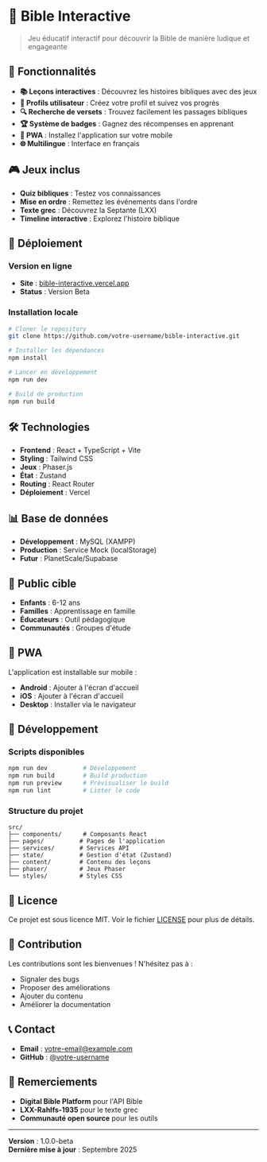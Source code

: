 # 📖 Bible Interactive

> Jeu éducatif interactif pour découvrir la Bible de manière ludique et engageante

## 🌟 Fonctionnalités

- **📚 Leçons interactives** : Découvrez les histoires bibliques avec des jeux
- **👤 Profils utilisateur** : Créez votre profil et suivez vos progrès
- **🔍 Recherche de versets** : Trouvez facilement les passages bibliques
- **🏆 Système de badges** : Gagnez des récompenses en apprenant
- **📱 PWA** : Installez l'application sur votre mobile
- **🌐 Multilingue** : Interface en français

## 🎮 Jeux inclus

- **Quiz bibliques** : Testez vos connaissances
- **Mise en ordre** : Remettez les événements dans l'ordre
- **Texte grec** : Découvrez la Septante (LXX)
- **Timeline interactive** : Explorez l'histoire biblique

## 🚀 Déploiement

### Version en ligne
- **Site** : [bible-interactive.vercel.app](https://bible-interactive.vercel.app)
- **Status** : Version Beta

### Installation locale
```bash
# Cloner le repository
git clone https://github.com/votre-username/bible-interactive.git

# Installer les dépendances
npm install

# Lancer en développement
npm run dev

# Build de production
npm run build
```

## 🛠️ Technologies

- **Frontend** : React + TypeScript + Vite
- **Styling** : Tailwind CSS
- **Jeux** : Phaser.js
- **État** : Zustand
- **Routing** : React Router
- **Déploiement** : Vercel

## 📊 Base de données

- **Développement** : MySQL (XAMPP)
- **Production** : Service Mock (localStorage)
- **Futur** : PlanetScale/Supabase

## 🎯 Public cible

- **Enfants** : 6-12 ans
- **Familles** : Apprentissage en famille
- **Éducateurs** : Outil pédagogique
- **Communautés** : Groupes d'étude

## 📱 PWA

L'application est installable sur mobile :
- **Android** : Ajouter à l'écran d'accueil
- **iOS** : Ajouter à l'écran d'accueil
- **Desktop** : Installer via le navigateur

## 🔧 Développement

### Scripts disponibles
```bash
npm run dev          # Développement
npm run build        # Build production
npm run preview      # Prévisualiser le build
npm run lint         # Linter le code
```

### Structure du projet
```
src/
├── components/      # Composants React
├── pages/          # Pages de l'application
├── services/       # Services API
├── state/          # Gestion d'état (Zustand)
├── content/        # Contenu des leçons
├── phaser/         # Jeux Phaser
└── styles/         # Styles CSS
```

## 📄 Licence

Ce projet est sous licence MIT. Voir le fichier [LICENSE](LICENSE) pour plus de détails.

## 🤝 Contribution

Les contributions sont les bienvenues ! N'hésitez pas à :
- Signaler des bugs
- Proposer des améliorations
- Ajouter du contenu
- Améliorer la documentation

## 📞 Contact

- **Email** : votre-email@example.com
- **GitHub** : [@votre-username](https://github.com/votre-username)

## 🙏 Remerciements

- **Digital Bible Platform** pour l'API Bible
- **LXX-Rahlfs-1935** pour le texte grec
- **Communauté open source** pour les outils

---

**Version** : 1.0.0-beta  
**Dernière mise à jour** : Septembre 2025